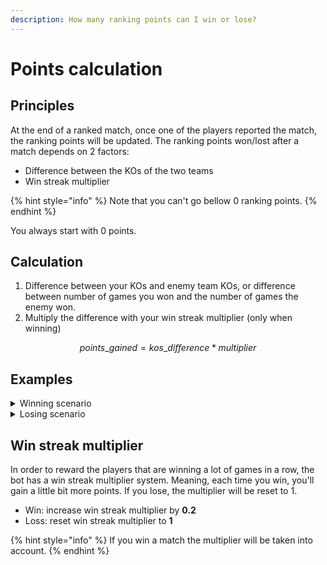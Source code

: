 ```yaml
---
description: How many ranking points can I win or lose?
---
```


# Points calculation

## Principles

At the end of a ranked match, once one of the players reported the match, the ranking points will be updated. The ranking points won/lost after a match depends on 2 factors:

* Difference between the KOs of the two teams
* Win streak multiplier

{% hint style="info" %}
Note that you can't go bellow 0 ranking points.
{% endhint %}

You always start with 0 points.

## Calculation

1. Difference between your KOs and enemy team KOs, or difference between number of games you won and the number of games the enemy won.
2. Multiply the difference with your win streak multiplier (only when winning)

$$
points\_gained = kos\_difference * multiplier
$$

## Examples

<details>

<summary>Winning scenario</summary>

You won your match 4-2, then you report the result this way:

```
/match report win 4-2
```

The points difference is **2**.

You had a win streak multiplier of **1.4,** you then do: **2 \* 1.4 = 2.8**

The win streak multiplier is increased by 0.2 for the next game.

:tada:**You won 2.8 ranking points.**&#x20;

</details>

<details>

<summary>Losing scenario</summary>

You lost your match 1-4, then you report the result this way:

```
/match report win 1-4
```

The points difference is **3**.

The win streak multiplier is reset to 1.

****:cry: **You lost 3 ranking points.**&#x20;

</details>

## Win streak multiplier

In order to reward the players that are winning a lot of games in a row, the bot has a win streak multiplier system. Meaning, each time you win, you'll gain a little bit more points. If you lose, the multiplier will be reset to 1.

* Win: increase win streak multiplier by **0.2**
* Loss: reset win streak multiplier to **1**

{% hint style="info" %}
If you win a match the multiplier will be taken into account.
{% endhint %}
